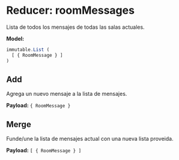 # Reducer: roomMessages

Lista de todos los mensajes de todas las salas actuales.

**Model:**

```js
immutable.List (
  [ { RoomMessage } ]
)
```

## Add

Agrega un nuevo mensaje a la lista de mensajes.

**Payload:** `{ RoomMessage }`

## Merge

Funde/une la lista de mensajes actual con una nueva lista proveida.

**Payload:** `[ { RoomMessage } ]`
